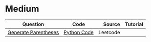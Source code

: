 # Medium
|Question|    Code    |     Source    |Tutorial|
|----------|:-------------:|------:|-----:|
|  [Generate Parentheses](https://leetcode.com/problems/plus-one/)  |  [Python Code](https://github.com/SwapnanilDhol/Coding-Interview-Challenges/blob/master/Python/Easy/Generate-Parentheses.py) |Leetcode||
